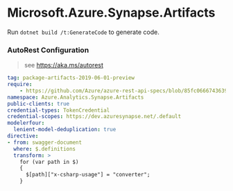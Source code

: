 # Microsoft.Azure.Synapse.Artifacts

Run `dotnet build /t:GenerateCode` to generate code.

### AutoRest Configuration
> see https://aka.ms/autorest

``` yaml
tag: package-artifacts-2019-06-01-preview
require:
    - https://github.com/Azure/azure-rest-api-specs/blob/85fc0666743639c4a1c864eae466ef950e7bc61b/specification/synapse/data-plane/readme.md
namespace: Azure.Analytics.Synapse.Artifacts
public-clients: true
credential-types: TokenCredential
credential-scopes: https://dev.azuresynapse.net/.default
modelerfour:
  lenient-model-deduplication: true
directive:
- from: swagger-document
  where: $.definitions
  transform: >
    for (var path in $)
    {
      $[path]["x-csharp-usage"] = "converter";
    }
```